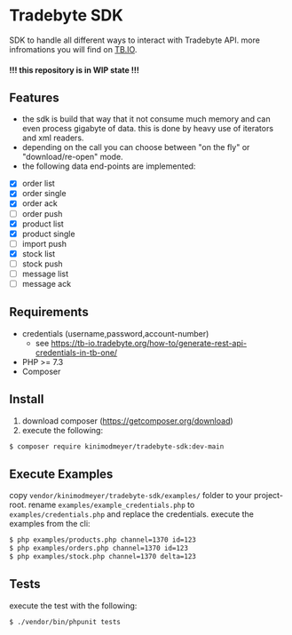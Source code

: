 # Tradebyte SDK

SDK to handle all different ways to interact with Tradebyte API. more infromations you will find on [TB.IO](https://tradebyte.io).

#### !!! this repository is in WIP state !!!

## Features

* the sdk is build that way that it not consume much memory and can even process gigabyte of data. this is done by heavy use of iterators and xml readers.
* depending on the call you can choose between "on the fly" or "download/re-open" mode.
* the following data end-points are implemented:

- [x] order list
- [x] order single
- [x] order ack
- [ ] order push
- [x] product list
- [x] product single
- [ ] import push
- [x] stock list
- [ ] stock push
- [ ] message list
- [ ] message ack

## Requirements

* credentials (username,password,account-number)
  * see https://tb-io.tradebyte.org/how-to/generate-rest-api-credentials-in-tb-one/
* PHP >= 7.3
* Composer

## Install

1. download composer (https://getcomposer.org/download)
2. execute the following:

```bash
$ composer require kinimodmeyer/tradebyte-sdk:dev-main
```

## Execute Examples

copy ``vendor/kinimodmeyer/tradebyte-sdk/examples/`` folder to your project-root.
rename ``examples/example_credentials.php`` to ``examples/credentials.php`` and replace the credentials.
execute the examples from the cli:

```bash
$ php examples/products.php channel=1370 id=123
$ php examples/orders.php channel=1370 id=123
$ php examples/stock.php channel=1370 delta=123
```

## Tests

execute the test with the following:

```bash
$ ./vendor/bin/phpunit tests
```
